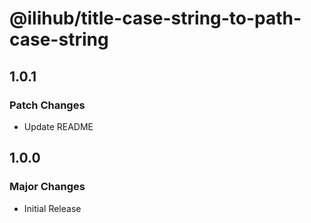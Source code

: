# @ilihub/title-case-string-to-path-case-string

## 1.0.1

### Patch Changes

- Update README

## 1.0.0

### Major Changes

- Initial Release

